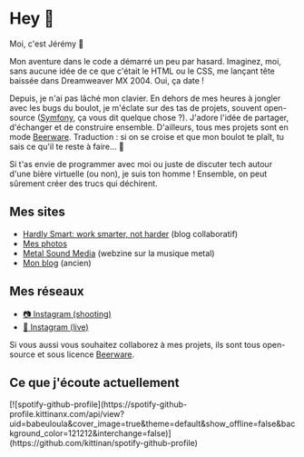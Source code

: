 # Hey 👋

Moi, c'est Jérémy 🚀

Mon aventure dans le code a démarré un peu par hasard. Imaginez, moi, sans aucune idée de ce que c'était le HTML ou le CSS, me lançant tête baissée dans Dreamweaver MX 2004. Oui, ça date !

Depuis, je n'ai pas lâché mon clavier. En dehors de mes heures à jongler avec les bugs du boulot, je m'éclate sur des tas de projets, souvent open-source ([Symfony](https://github.com/symfony/symfony/pulls?q=is%3Apr+sort%3Aupdated-desc+author%3Ababeuloula+is%3Amerged), ça vous dit quelque chose ?). J'adore l'idée de partager, d'échanger et de construire ensemble. D'ailleurs, tous mes projets sont en mode [Beerware](https://fr.wikipedia.org/wiki/Beerware). Traduction : si on se croise et que mon boulot te plaît, tu sais ce qu'il te reste à faire... 🍻

Si t'as envie de programmer avec moi ou juste de discuter tech autour d'une bière virtuelle (ou non), je suis ton homme ! Ensemble, on peut sûrement créer des trucs qui déchirent.

## Mes sites

- [Hardly Smart: work smarter, not harder](https://www.hardly-smart.fr) (blog collaboratif)
- [Mes photos](https://www.jeremy-reynaud.fr)
- [Metal Sound Media](https://metalsoundmedia.com) (webzine sur la musique metal)
- [Mon blog](https://www.babeuloula.fr) (ancien)

## Mes réseaux

- [📷 Instagram (shooting)](https://www.instagram.com/jeremy.photos.shoot/)
- [🤘 Instagram (live)](https://www.instagram.com/jeremy.photos.live/)

<!--
### Mes principaux repos

<a href="https://github.com/babeuloula/github-pr-review" title="Github PR Review">
  <img align="center" src="https://github-readme-stats.vercel.app/api/pin/?username=babeuloula&repo=github-pr-review&theme=gotham" />
</a>
<a href="https://github.com/babeuloula/phpcs" title="PHPCS">
  <img align="center" src="https://github-readme-stats.vercel.app/api/pin/?username=babeuloula&repo=phpcs&theme=gotham" />
</a>
-->

Si vous aussi vous souhaitez collaborez à mes projets, ils sont tous open-source et sous licence [Beerware](https://fr.wikipedia.org/wiki/Beerware).

## Ce que j'écoute actuellement

<div class="text-center">
	[![spotify-github-profile](https://spotify-github-profile.kittinanx.com/api/view?uid=babeuloula&cover_image=true&theme=default&show_offline=false&background_color=121212&interchange=false)](https://github.com/kittinan/spotify-github-profile)
</div>

<!--
Cards générées avec : https://github.com/anuraghazra/github-readme-stats

**babeuloula/babeuloula** is a ✨ _special_ ✨ repository because its `README.md` (this file) appears on your GitHub profile.

Here are some ideas to get you started:

- 🔭 I’m currently working on ...
- 🌱 I’m currently learning ...
- 👯 I’m looking to collaborate on ...
- 🤔 I’m looking for help with ...
- 💬 Ask me about ...
- 📫 How to reach me: ...
- 😄 Pronouns: ...
- ⚡ Fun fact: ...
-->

